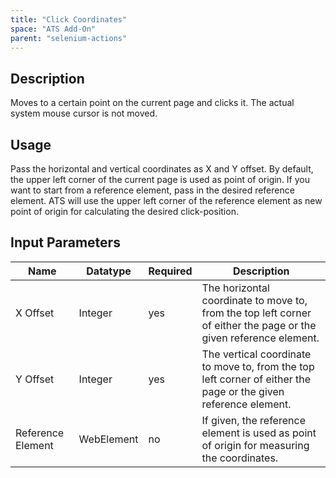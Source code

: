 ```yaml
---
title: "Click Coordinates"
space: "ATS Add-On" 
parent: "selenium-actions"
---
```


## Description

Moves to a certain point on the current page and clicks it. The actual system mouse cursor is not moved. 


## Usage

Pass the horizontal and vertical coordinates as X and Y offset. By default, the upper left corner of the current page is used as point of origin.
If you want to start from a reference element, pass in the desired 
reference element. ATS will use the upper left corner of the reference element as new point of origin for calculating the desired 
click-position.

## Input Parameters

Name | Datatype | Required | Description
---- | -------- | ------- | ---------------
X Offset | Integer | yes | The horizontal coordinate to move to, from the top left corner of either the page or the given reference element.
Y Offset | Integer | yes | The vertical coordinate to move to, from the top left corner of either the page or the given reference element.
Reference Element | WebElement | no | If given, the reference element is used as point of origin for measuring the coordinates.
